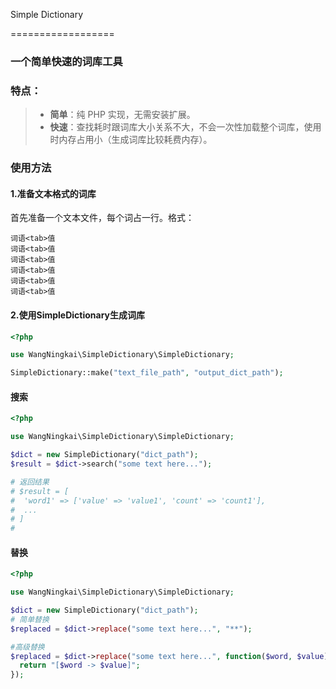Simple Dictionary

==================

### 一个简单快速的词库工具

### 特点：


> - **简单**：纯 PHP 实现，无需安装扩展。
> - **快速**：查找耗时跟词库大小关系不大，不会一次性加载整个词库，使用时内存占用小（生成词库比较耗费内存）。

### 使用方法

#### 1.准备文本格式的词库

首先准备一个文本文件，每个词占一行。格式：

```
词语<tab>值
词语<tab>值
词语<tab>值
词语<tab>值
词语<tab>值
词语<tab>值
```

#### 2.使用SimpleDictionary生成词库

```php
<?php

use WangNingkai\SimpleDictionary\SimpleDictionary;

SimpleDictionary::make("text_file_path", "output_dict_path");


```

#### 搜索

```php
<?php

use WangNingkai\SimpleDictionary\SimpleDictionary;

$dict = new SimpleDictionary("dict_path");
$result = $dict->search("some text here...");

# 返回结果
# $result = [
#  'word1' => ['value' => 'value1', 'count' => 'count1'],
#  ...
# ]
#

```

#### 替换

```php
<?php

use WangNingkai\SimpleDictionary\SimpleDictionary;

$dict = new SimpleDictionary("dict_path");
# 简单替换
$replaced = $dict->replace("some text here...", "**");

#高级替换
$replaced = $dict->replace("some text here...", function($word, $value) {
  return "[$word -> $value]";
});

```
